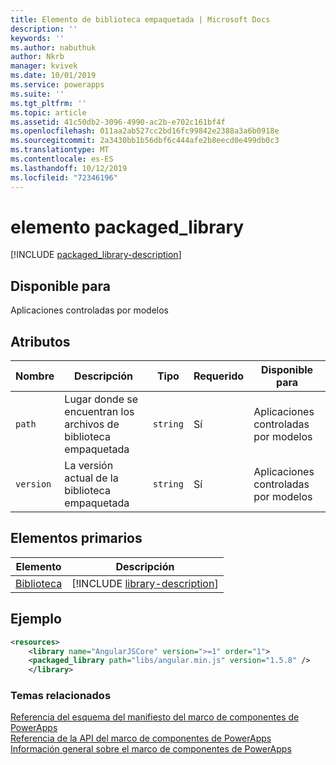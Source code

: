 ```yaml
---
title: Elemento de biblioteca empaquetada | Microsoft Docs
description: ''
keywords: ''
ms.author: nabuthuk
author: Nkrb
manager: kvivek
ms.date: 10/01/2019
ms.service: powerapps
ms.suite: ''
ms.tgt_pltfrm: ''
ms.topic: article
ms.assetid: 41c50db2-3096-4990-ac2b-e702c161bf4f
ms.openlocfilehash: 011aa2ab527cc2bd16fc99842e2388a3a6b0918e
ms.sourcegitcommit: 2a3430bb1b56dbf6c444afe2b8eecd0e499db0c3
ms.translationtype: MT
ms.contentlocale: es-ES
ms.lasthandoff: 10/12/2019
ms.locfileid: "72346196"
---
```

# <a name="packaged_library-element"></a>elemento packaged_library

[!INCLUDE [packaged_library-description](includes/packaged_library-description.md)]

## <a name="available-for"></a>Disponible para

Aplicaciones controladas por modelos

## <a name="attributes"></a>Atributos

|Nombre|Descripción|Tipo|Requerido|Disponible para|
|--|--|--|--|-------|
|`path`|Lugar donde se encuentran los archivos de biblioteca empaquetada|`string`|Sí|Aplicaciones controladas por modelos|
|`version`|La versión actual de la biblioteca empaquetada|`string`|Sí|Aplicaciones controladas por modelos|

## <a name="parent-elements"></a>Elementos primarios

|Elemento|Descripción|
|--|--|
|[Biblioteca](library.md)|[!INCLUDE [library-description](includes/library-description.md)]|

## <a name="example"></a>Ejemplo

```xml
<resources>
    <library name="AngularJSCore" version=">=1" order="1">
    <packaged_library path="libs/angular.min.js" version="1.5.8" />
    </library>
```

### <a name="related-topics"></a>Temas relacionados

[Referencia del esquema del manifiesto del marco de componentes de PowerApps](index.md)<br/>
[Referencia de la API del marco de componentes de PowerApps](../reference/index.md)<br/>
[Información general sobre el marco de componentes de PowerApps](../overview.md)
